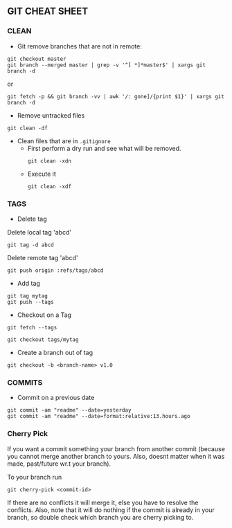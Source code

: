 ## GIT CHEAT SHEET

### CLEAN

* Git remove branches that are not in remote:

```
git checkout master
git branch --merged master | grep -v '^[ *]*master$' | xargs git branch -d
```
  or
```
git fetch -p && git branch -vv | awk '/: gone]/{print $1}' | xargs git branch -d
```
 
 * Remove untracked files
 ```
 git clean -df
 ```
 
 * Clean files that are in `.gitignore`
    * First perform a dry run and see what will be removed.
      ```
      git clean -xdn
      ```
    * Execute it
      ```
      git clean -xdf
      ```

### TAGS

* Delete tag

Delete local tag 'abcd'
```
git tag -d abcd
``` 

Delete remote tag 'abcd' 
```
git push origin :refs/tags/abcd
```

* Add tag
```
git tag mytag
git push --tags
```

* Checkout on a Tag 
```
git fetch --tags

git checkout tags/mytag
```

* Create a branch out of tag
```
git checkout -b <branch-name> v1.0
```

### COMMITS
* Commit on a previous date
```
git commit -am "readme" --date=yesterday
git commit -am "readme" --date=format:relative:13.hours.ago
```

### Cherry Pick
If you want a commit something your branch from another commit (because you cannot merge another branch to yours. Also, doesnt matter when it was made, past/future wr.t your branch).

To your branch run
```
git cherry-pick <commit-id>
```
If there are no conflicts it will merge it, else you have to resolve the conflicts. Also, note that it will do nothing if the commit is already in your branch, so double check which branch you are cherry picking to.



